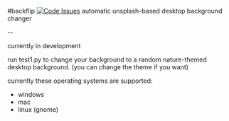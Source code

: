 #backflip [![Code Issues](https://www.quantifiedcode.com/api/v1/project/d960998da84f47d491c2f2eb378e7abd/badge.svg)](https://www.quantifiedcode.com/app/project/d960998da84f47d491c2f2eb378e7abd)
automatic unsplash-based desktop background changer

--

currently in development

run test1.py to change your background to a random nature-themed desktop background. (you can change the theme if you want)

currently these operating systems are supported:
 - windows
 - mac
 - linux (gnome)
